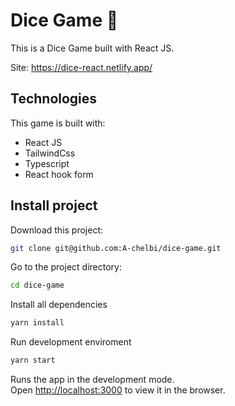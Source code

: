 # Dice Game 🎲

This is a Dice Game built with React JS.

Site: https://dice-react.netlify.app/

## Technologies

This game is built with:

- React JS
- TailwindCss
- Typescript
- React hook form

## Install project

Download this project:

```sh
git clone git@github.com:A-chelbi/dice-game.git
```

Go to the project directory:

```sh
cd dice-game
```

Install all dependencies

```sh
yarn install
```

Run development enviroment

```sh
yarn start
```

Runs the app in the development mode.\
Open [http://localhost:3000](http://localhost:3000) to view it in the browser.